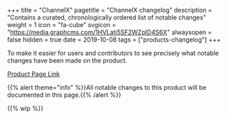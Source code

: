 +++
title = "ChannelX"
pagetitle = "ChannelX changelog"
description = "Contains a curated, chronologically ordered list of notable changes"
weight = 1
icon = "fa-cube"
svgicon = "https://media.graphcms.com/1HVLatj5SF2WZpID4S6X"
alwaysopen = false
hidden = true
date = 2019-10-08
tags = ["products-changelog"]
+++

To make it easier for users and contributors to see precisely what notable changes have been made on the product.

[Product Page Link](https://www.travelgatex.com/products/channelx)

{{% alert theme="info" %}}All notable changes to this product will be documented in this page.{{% /alert %}}

{{% wip %}}
